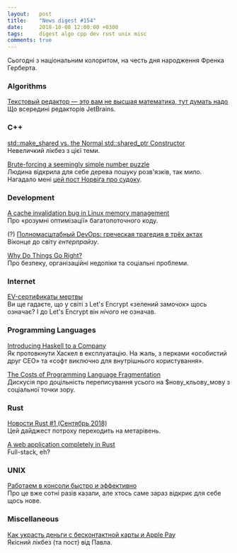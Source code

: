 ```yaml
---
layout:   post
title:    "News digest #154"
date:     2018-10-08 12:00:00 +0300
tags:     digest algo cpp dev rust unix misc
comments: true
---
```


Сьогодні з національним колоритом, на честь дня народження Френка Герберта.

### Algorithms

[Текстовый редактор — это вам не высшая математика, тут думать надо](https://habr.com/company/jugru/blog/424763/)<br/>
Що всередині редакторів JetBrains.

### C++

[std::make_shared vs. the Normal std::shared_ptr Constructor](https://arne-mertz.de/2018/09/make_shared-vs-the-normal-shared_ptr-constructor/)<br/>
Невеличкий лікбез з цієї теми.

[Brute-forcing a seemingly simple number puzzle](https://www.nurkiewicz.com/2018/09/brute-forcing-seemingly-simple-number.html)<br/>
Людина відкрила для себе дерева пошуку розв'язків, так мило. Нагадало мені [цей пост Норвіґа про судоку](http://norvig.com/sudoku.html).

### Development

[A cache invalidation bug in Linux memory management](https://googleprojectzero.blogspot.com/2018/09/a-cache-invalidation-bug-in-linux.html)<br/>
Про «розумні оптимізації» багатопоточного коду.

(?) [Полномасштабный DevOps: греческая трагедия в трёх актах](https://habr.com/company/jugru/blog/425115/)<br/>
Віконце до світу _ентерпрайзу_.

[Why Do Things Go Right?](https://web.archive.org/web/20181001110144/http://www.safetydifferently.com/why-do-things-go-right/)<br/>
Про безпеку, організаційні недоліки та соціальні проблеми.

### Internet

[EV-сертификаты мертвы](https://habr.com/post/425261/)<br/>
Ви ще гадаєте, що у світі з Let's Encrypt «зелений замочок» щось означає? І до Let's Encrypt він _нічого_ не означав.

### Programming Languages

[Introducing Haskell to a Company](https://alasconnect.github.io/blog/posts/2018-10-02-introducing-haskell-to-a-company.html)<br/>
Як протовкнути Хаскел в експлуатацію. На жаль, з перками «особистий друг CEO» та «софт виключно для внутрішнього користування».

[The Costs of Programming Language Fragmentation](https://news.ycombinator.com/item?id=18119077)<br/>
Дискусія про доцільність переписування усього на $нову_кльову_мову з соціальної точки зору.

### Rust

[Новости Rust #1 (Сентябрь 2018)](https://habr.com/post/425005/)<br/>
Цей дайджест потроху переходить на метарівень.

[A web application completely in Rust](https://medium.com/@saschagrunert/a-web-application-completely-in-rust-6f6bdb6c4471)<br/>
Full-stack, eh?

### UNIX

[Работаем в консоли быстро и эффективно](https://habr.com/post/425137/)<br/>
Про це вже сотні разів казали, але хтось саме зараз відкриє для себе щось нове.

### Miscellaneous

[Как украсть деньги с бесконтактной карты и Apple Pay](https://habr.com/post/422551/)<br/>
Якісний лікбез (та пост) від Павла.
